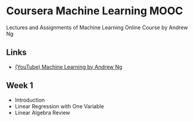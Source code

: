 # Coursera Machine Learning MOOC
Lectures and Assignments of Machine Learning Online Course by Andrew Ng

## Links
- [(YouTube) Machine Learning by Andrew Ng](https://www.youtube.com/playlist?list=PLLssT5z_DsK-h9vYZkQkYNWcItqhlRJLN)

## Week 1
- Introduction
- Linear Regression with One Variable
- Linear Algebra Review

